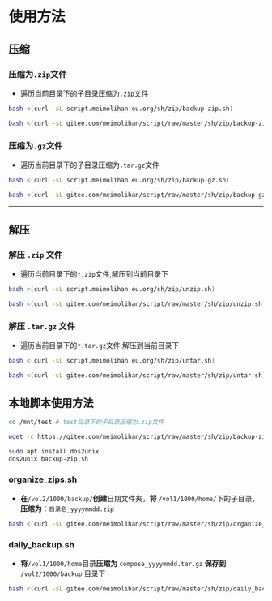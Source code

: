 # 使用方法

## 压缩

### 压缩为`.zip`文件

- 遍历当前目录下的子目录压缩为`.zip`文件

```bash
bash <(curl -sL script.meimolihan.eu.org/sh/zip/backup-zip.sh)
```

```bash
bash <(curl -sL gitee.com/meimolihan/script/raw/master/sh/zip/backup-zip.sh)
```


### 压缩为`.gz`文件

- 遍历当前目录下的子目录压缩为`.tar.gz`文件

```bash
bash <(curl -sL script.meimolihan.eu.org/sh/zip/backup-gz.sh)
```

```bash
bash <(curl -sL gitee.com/meimolihan/script/raw/master/sh/zip/backup-gz.sh)
```


---


## 解压

### 解压 `.zip` 文件

- 遍历当前目录下的`*.zip`文件,解压到当前目录下

```bash
bash <(curl -sL script.meimolihan.eu.org/sh/zip/unzip.sh)
```

```bash
bash <(curl -sL gitee.com/meimolihan/script/raw/master/sh/zip/unzip.sh)
```

### 解压  `.tar.gz`  文件

- 遍历当前目录下的`*.tar.gz`文件,解压到当前目录下

```bash
bash <(curl -sL script.meimolihan.eu.org/sh/zip/untar.sh)
```

```bash
bash <(curl -sL gitee.com/meimolihan/script/raw/master/sh/zip/untar.sh)
```


## 本地脚本使用方法
```bash
cd /mnt/test # test目录下的子目录压缩为.zip文件

wget -c https://gitee.com/meimolihan/script/raw/master/sh/zip/backup-zip.sh && chmod +x backup-zip.sh && bash backup-zip.sh

sudo apt install dos2unix
dos2unix backup-zip.sh
```



### organize_zips.sh

- **在**`/vol2/1000/backup/`**创建**日期文件夹，**将** `/vol1/1000/home/`下的子目录，**压缩为**：`目录名_yyyymmdd.zip`

```bash
bash <(curl -sL gitee.com/meimolihan/script/raw/master/sh/zip/organize_zips.sh)
```

### daily_backup.sh

- **将**`/vol1/1000/home`目录**压缩为** `compose_yyyymmdd.tar.gz` **保存到** `/vol2/1000/backup` 目录下

```bash
bash <(curl -sL gitee.com/meimolihan/script/raw/master/sh/zip/daily_backup.sh)
```

